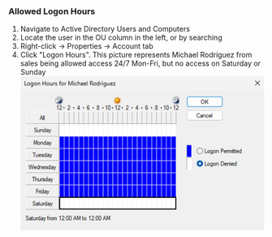 ### Allowed Logon Hours
1. Navigate to Active Directory Users and Computers
2. Locate the user in the OU column in the left, or by searching
3. Right-click → Properties → Account tab
4. Click "Logon Hours". This picture represents Michael Rodriguez from sales being allowed access 24/7 Mon-Fri, but no access on Saturday or Sunday   
![logon hours](https://github.com/nickbruggen90/LabsVol8021Q/blob/main/Project%201.1%3A%20Active%20Directory%20and%20Windows%2010%20Integration/Images2/Screenshot%202025-07-19%20193057.png) 
